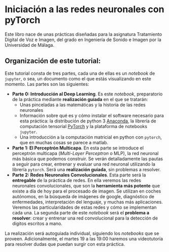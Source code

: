# Iniciación a las redes neuronales con pyTorch

Este libro nace de unas prácticas diseñadas para la asignatura Tratamiento Digital de Voz e Imagen, del grado en Ingeniería de Sonido e Imagen por la Universidad de Málaga. 

## Organización de este tutorial: 
Este tutorial consta de tres partes, cada una de ellas es un *notebook* de `jupyter`, o sea, un documento como el que estás visualizando en este momento. Las partes son las siguientes: 
* **Parte 0: Introducción al Deep Learning**. Es este *notebook*, preparatorio de la práctica mediante **realización guiada** en el que se tratarán:
    - Unas pinceladas a las matemáticas y la historia de las redes neuronales
    - Información sobre qué es y cómo instalar el software necesario para esta práctica: la distribución de python 3 [Anaconda](https://www.anaconda.com/distribution/), la librería de computación tensorial [PyTorch](https://pytorch.org/get-started/locally/) y la plataforma de notebooks `jupyter`. 
    - Una introducción a la computación matricial en python con `pytorch`, que en muchas cosas se parece a matlab. 
* **Parte 1: El Perceptrón Multicapa**. En esta parte se introduce el perceptrón multicapa (*Multi-Layer Perceptron* o MLP), la red neuronal más básica que podemos construir. Se verán detalladamente las pautas a seguir para crear, entrenar y evaluar una red neuronal utilizando la librería `pytorch`. Será una **realización guiada**, sin problemas a resolver. 
* **Parte 2: Redes Neuronales Convolucionales**. Esta parte será la **entregable** de la práctica de redes. En ella veremos las redes neuronales convolucionales, que son la **herramienta más potente** que existe a día de hoy para el procesado de imagen. Se utilizan en coches autónomos, en la búsqueda de imágenes de google, diagnóstico de enfermedades, interpretación del lenguaje, y muchas más aplicaciones. Veremos las particularidades de estas redes y cómo se implementan cada una. La segunda parte de este *notebook* será el **problema a resolver**: crear y entrenar una red convolucional para la detección de dígitos escritos a mano. 

La realización será autoguiada individual, siguiendo los *notebooks* que se proveen. Adicionalmente, el martes 19 a las 19:00 haremos una videotutoría para resolver dudas que puedan surgir con esta práctica. 